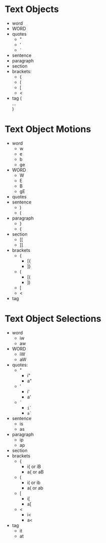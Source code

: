# Text Objects
- word
- WORD
- quotes
    - "
    - '
    - `` ` ``
- sentence
- paragraph
- section
- brackets:
    - {
    - (
    - [
    - <
- tag (<div>...</div>)

# Text Object Motions
- word
    - w
    - e
    - b
    - ge
- WORD
    - W
    - E
    - B
    - gE
- quotes
- sentence
    - )
    - (
- paragraph
    - }
    - {
- section
    - [[
    - ]]
- brackets
    - {
        - [{
        - ]}
    - (
        - [(
        - ])
    - [
    - <
- tag

# Text Object Selections
- word
    - iw
    - aw
- WORD
    - iW
    - aW
- quotes:
    - "
        - i"
        - a"
    - '
        - i'
        - a'
    - `` ` ``
        - `` i` ``
        - `` a` ``
- sentence
    - is
    - as
- paragraph
    - ip
    - ap
- section
- brackets
    - {
        - i{ or iB
        - a{ or aB
    - (
        - i( or ib
        - a( or ab
    - [
        - i[
        - a[
    - <
        - i<
        - a<
- tag
    - it
    - at
